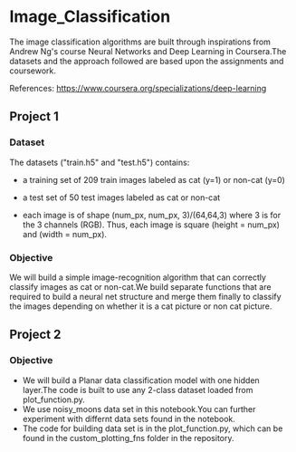 # Image_Classification
The image classification algorithms are built through inspirations from Andrew Ng's course Neural Networks and Deep Learning in Coursera.The datasets and the approach followed are based upon the assignments and coursework.

References: https://www.coursera.org/specializations/deep-learning

## Project 1
### Dataset
The datasets ("train.h5" and "test.h5") contains:

- a training set of 209 train images labeled as cat (y=1) or non-cat (y=0)

- a test set of 50 test images labeled as cat or non-cat

- each image is of shape (num_px, num_px, 3)/(64,64,3) where 3 is for the 3 channels (RGB). Thus, each image is square (height = num_px) and (width = num_px).

### Objective

We will build a simple image-recognition algorithm that can correctly classify images as cat or non-cat.We build separate functions that are required to build a neural net structure and merge them finally to classify the images depending on whether it is a cat picture or non cat picture.

## Project 2

### Objective

- We will build a Planar data classification model with one hidden layer.The code is built to use  any 2-class dataset loaded from plot_function.py.
- We use noisy_moons data set in this notebook.You can further experiment with differnt data sets found in the notebook.
- The code for building data set is in the plot_function.py, which can be found in the custom_plotting_fns folder in the repository.
